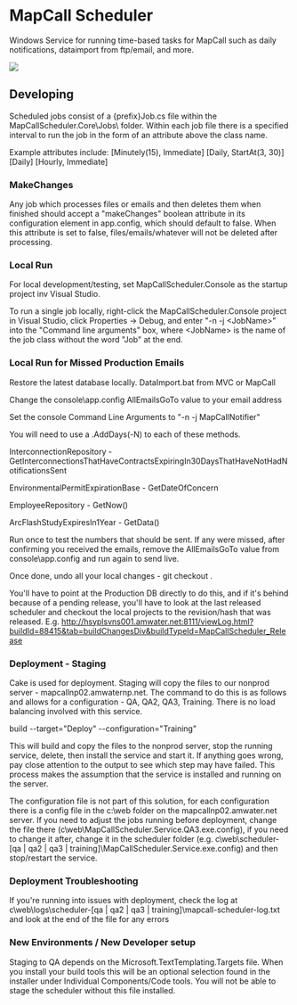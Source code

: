 # MapCall Scheduler

Windows Service for running time-based tasks for MapCall such as daily notifications, dataimport from ftp/email, and more.

[![](http://hsyplsvns001:8111/app/rest/builds/buildType:(id:MapCallScheduler_BuildTest)/statusIcon)](http://hsyplsvns001:8111/viewType.html?buildTypeId=MapCallScheduler_BuildTest&guest=1)

## Developing

Scheduled jobs consist of a {prefix}Job.cs file within the MapCallScheduler.Core\Jobs\ folder. Within each job file there is a specified interval to run the job in the form of an attribute above the class name. 

Example attributes include: 
[Minutely(15), Immediate]
[Daily, StartAt(3, 30)]
[Daily]
[Hourly, Immediate]

### MakeChanges

Any job which processes files or emails and then deletes them when finished should accept a "makeChanges" boolean attribute in its configuration element in app.config, which should default to false.  When this attribute is set to false, files/emails/whatever will not be deleted after processing.

### Local Run

For local development/testing, set MapCallScheduler.Console as the startup project inv Visual Studio.

To run a single job locally, right-click the MapCallScheduler.Console project in Visual Studio, click Properties -> Debug, and enter "-n -j \<JobName>" into the "Command line arguments" box, where \<JobName> is the name of the job class without the word "Job" at the end.

### Local Run for Missed Production Emails

Restore the latest database locally. DataImport.bat from MVC or MapCall

Change the console\app.config AllEmailsGoTo value to your email address

Set the console Command Line Arguments to "-n -j MapCallNotifier"

You will need to use a .AddDays(-N) to each of these methods.

InterconnectionRepository - GetInterconnectionsThatHaveContractsExpiringIn30DaysThatHaveNotHadNotificationsSent

EnvironmentalPermitExpirationBase - GetDateOfConcern

EmployeeRepository - GetNow()

ArcFlashStudyExpiresIn1Year - GetData()

Run once to test the numbers that should be sent. If any were missed, after confirming you received the emails, remove the AllEmailsGoTo value from console\app.config and run again to send live.

Once done, undo all your local changes - git checkout .

You'll have to point at the Production DB directly to do this, and if it's behind because of a pending release, you'll have to look at the last released scheduler and checkout the local projects to the revision/hash that was released. E.g. http://hsyplsvns001.amwater.net:8111/viewLog.html?buildId=88415&tab=buildChangesDiv&buildTypeId=MapCallScheduler_Release

### Deployment - Staging

Cake is used for deployment. Staging will copy the files to our nonprod server - mapcallnp02.amwaternp.net. The command to do this is as follows and allows for a configuration - QA, QA2, QA3, Training. There is no load balancing
involved with this service.

build --target="Deploy" --configuration="Training"

This will build and copy the files to the nonprod server, stop the running service, delete, then install the 
service and start it. If anything goes wrong, pay close attention to the output to see which step may have 
failed. This process makes the assumption that the service is installed and running on the server.

The configuration file is not part of this solution, for each configuration there is a config file in the c:\web
folder on the mapcallnp02.amwater.net server. If you need to adjust the jobs running before deployment, change
the file there (c\web\MapCallScheduler.Service.QA3.exe.config), if you need to change it after, change it in the scheduler folder (e.g. c\web\scheduler-[qa | qa2 | qa3 | training]\MapCallScheduler.Service.exe.config) 
and then stop/restart the service.

### Deployment Troubleshooting

If you're running into issues with deployment, check the log at c\web\logs\scheduler-[qa | qa2 | qa3 | training]\mapcall-scheduler-log.txt and look at the end of the file for any errors

### New Environments / New Developer setup
Staging to QA depends on the Microsoft.TextTemplating.Targets file. When you install your build tools this will be an optional selection found in the installer under Individual Components/Code tools. You will not be able to stage the scheduler without this file installed.
